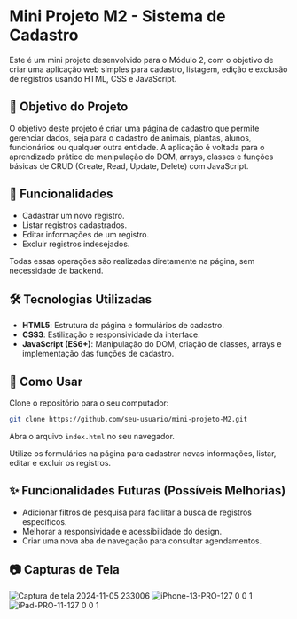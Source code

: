# Mini Projeto M2 - Sistema de Cadastro

Este é um mini projeto desenvolvido para o Módulo 2, com o objetivo de criar uma aplicação web simples para cadastro, listagem, edição e exclusão de registros usando HTML, CSS e JavaScript.

## 🎯 Objetivo do Projeto

O objetivo deste projeto é criar uma página de cadastro que permite gerenciar dados, seja para o cadastro de animais, plantas, alunos, funcionários ou qualquer outra entidade. A aplicação é voltada para o aprendizado prático de manipulação do DOM, arrays, classes e funções básicas de CRUD (Create, Read, Update, Delete) com JavaScript.

## 🚀 Funcionalidades

- Cadastrar um novo registro.
- Listar registros cadastrados.
- Editar informações de um registro.
- Excluir registros indesejados.

Todas essas operações são realizadas diretamente na página, sem necessidade de backend.

## 🛠️ Tecnologias Utilizadas

- **HTML5**: Estrutura da página e formulários de cadastro.
- **CSS3**: Estilização e responsividade da interface.
- **JavaScript (ES6+)**: Manipulação do DOM, criação de classes, arrays e implementação das funções de cadastro.

## 🔧 Como Usar

Clone o repositório para o seu computador:

```bash
git clone https://github.com/seu-usuario/mini-projeto-M2.git
```

Abra o arquivo `index.html` no seu navegador.

Utilize os formulários na página para cadastrar novas informações, listar, editar e excluir os registros.

## ✨ Funcionalidades Futuras (Possíveis Melhorias)

- Adicionar filtros de pesquisa para facilitar a busca de registros específicos.
- Melhorar a responsividade e acessibilidade do design.
- Criar uma nova aba de navegação para consultar agendamentos.

## 📷 Capturas de Tela
![Captura de tela 2024-11-05 233006](https://github.com/user-attachments/assets/9ae266be-6790-46f6-898c-a50c6671a1a5)
![iPhone-13-PRO-127 0 0 1](https://github.com/user-attachments/assets/794b27e2-5f59-43fb-921e-2cf1f159ac10)
![iPad-PRO-11-127 0 0 1](https://github.com/user-attachments/assets/050ade8c-588c-46d5-b83b-72476f8790cd)


